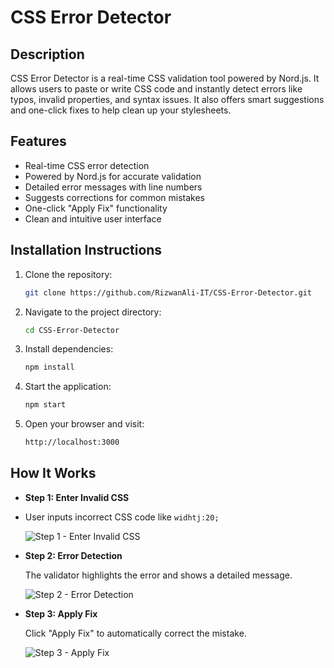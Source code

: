 # CSS Error Detector

## Description
CSS Error Detector is a real-time CSS validation tool powered by Nord.js. It allows users to paste or write CSS code and instantly detect errors like typos, invalid properties, and syntax issues. It also offers smart suggestions and one-click fixes to help clean up your stylesheets.

## Features
- Real-time CSS error detection
- Powered by Nord.js for accurate validation
- Detailed error messages with line numbers
- Suggests corrections for common mistakes
- One-click "Apply Fix" functionality
- Clean and intuitive user interface

## Installation Instructions
1. Clone the repository:
   ```bash
   git clone https://github.com/RizwanAli-IT/CSS-Error-Detector.git

2. Navigate to the project directory:
   ```bash
   cd CSS-Error-Detector

3. Install dependencies:
   ```bash
   npm install

4. Start the application:
   ```bash
   npm start

5. Open your browser and visit:
   ```bash
   http://localhost:3000

## How It Works

- **Step 1: Enter Invalid CSS**
- 
  User inputs incorrect CSS code like `widhtj:20;`

  ![Step 1 - Enter Invalid CSS](./assets/css-error-step1.png)

- **Step 2: Error Detection**

  The validator highlights the error and shows a detailed message.

  ![Step 2 - Error Detection](./assets/css-error-step2.png)

- **Step 3: Apply Fix**

  Click "Apply Fix" to automatically correct the mistake.

  ![Step 3 - Apply Fix](./assets/css-error-step3.png)




















